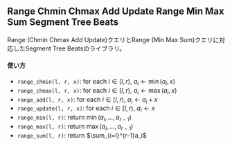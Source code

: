 ## Range Chmin Chmax Add Update Range Min Max Sum Segment Tree Beats

Range (Chmin Chmax Add Update)クエリとRange (Min Max Sum)クエリに対応したSegment Tree Beatsのライブラリ。

#### 使い方

- `range_chmin(l, r, x)`: for each $i \in [l, r)$, $a_i \leftarrow \min(a_i,x)$
- `range_chmax(l, r, x)`: for each $i \in [l, r)$, $a_i \leftarrow \max(a_i,x)$
- `range_add(l, r, x)`: for each $i \in [l, r)$, $a_i \leftarrow a_i + x$
- `range_update(l, r, x)`: for each $i \in [l, r)$, $a_i \leftarrow x$
- `range_min(l, r)`: return $\min(a_l,\ldots,a_{r-1})$
- `range_max(l, r)`: return $\max(a_l,\ldots,a_{r-1})$
- `range_sum(l, r)`: return $\sum_{i=l}^{r-1}a_i$
